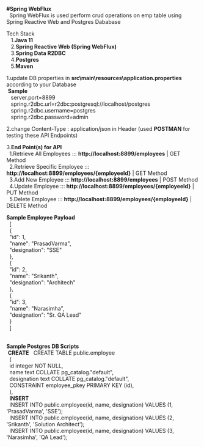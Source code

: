 **#Spring WebFlux<br/>**
&nbsp;&nbsp;Spring WebFlux is used perform crud operations on emp table using Spring Reactive Web and Postgres Dababase</br>
  
Tech Stack <br/>
&nbsp;&nbsp;&nbsp;1.**Java 11**<br/>
&nbsp;&nbsp;&nbsp;2.**Spring Reactive Web (Spring WebFlux)**<br/>
&nbsp;&nbsp;&nbsp;3.**Spring Data R2DBC**<br/>
&nbsp;&nbsp;&nbsp;4.**Postgres**<br/>
&nbsp;&nbsp;&nbsp;5.**Maven**<br/>

1.update DB properties in **src\main\resources\application.properties** according to your Database<br/>
&nbsp;**Sample**<br/>
&nbsp;&nbsp;&nbsp;server.port=8899<br/>
&nbsp;&nbsp;&nbsp;spring.r2dbc.url=r2dbc:postgresql://localhost/postgres<br/>
&nbsp;&nbsp;&nbsp;spring.r2dbc.username=postgres<br/>
&nbsp;&nbsp;&nbsp;spring.r2dbc.password=admin<br/>

2.change Content-Type : application/json  in Header (used **POSTMAN** for testing these API Endpoints)<br/>

3.**End Point(s) for API**<br/>
      &nbsp;&nbsp;1.Retrieve All Employees       	::: **http://localhost:8899/employees**             	| GET  Method  <br/>
      &nbsp;&nbsp;2.Retrieve Specific Employee  	::: **http://localhost:8899/employees/{employeeId}**   	| GET  Method  <br/> 
      &nbsp;&nbsp;3.Add New Employee            	::: **http://localhost:8899/employees**             	| POST Method  <br/> 
      &nbsp;&nbsp;4.Update Employee             	::: **http://localhost:8899/employees/{employeeId}**    | PUT Method   <br/>
      &nbsp;&nbsp;5.Delete Employee             	::: **http://localhost:8899/employees/{employeeId}**    | DELETE Method <br/>
  
  **Sample Employee Payload** <br/>
	&nbsp;&nbsp;[<br/>
		&nbsp;&nbsp;{<br/>
			&nbsp;&nbsp;"id": 1,<br/>
			&nbsp;&nbsp;"name": "PrasadVarma",<br/>
			&nbsp;&nbsp;"designation": "SSE"<br/>
		&nbsp;&nbsp;},<br/>
		&nbsp;&nbsp;{<br/>
			&nbsp;&nbsp;"id": 2,<br/>
			&nbsp;&nbsp;"name": "Srikanth",<br/>
			&nbsp;&nbsp;"designation": "Architech"<br/>
		&nbsp;&nbsp;},<br/>
		&nbsp;&nbsp;{<br/>
			&nbsp;&nbsp;"id": 3,<br/>
			&nbsp;&nbsp;"name": "Narasimha",<br/>
			&nbsp;&nbsp;"designation": "Sr. QA Lead"<br/>
		&nbsp;&nbsp;}<br/>
	&nbsp;&nbsp;]  
  <br/>

**Sample Postgres DB Scripts** <br/>
&nbsp;**CREATE**
&nbsp;&nbsp;CREATE TABLE public.employee <br/>
&nbsp;&nbsp;(<br/>
    &nbsp;&nbsp;id integer NOT NULL,<br/>
    &nbsp;&nbsp;name text COLLATE pg_catalog."default",<br/>
    &nbsp;&nbsp;designation text COLLATE pg_catalog."default",<br/>
    &nbsp;&nbsp;CONSTRAINT employee_pkey PRIMARY KEY (id),<br/>
&nbsp;&nbsp;),<br/>
&nbsp;&nbsp;**INSERT**<br/>
&nbsp;&nbsp;INSERT INTO public.employee(id, name, designation) 	VALUES (1, 'PrasadVarma', 'SSE');<br/>
&nbsp;&nbsp;INSERT INTO public.employee(id, name, designation) 	VALUES (2, 'Srikanth', 'Solution Architect');<br/>
&nbsp;&nbsp;INSERT INTO public.employee(id, name, designation) 	VALUES (3, 'Narasimha', 'QA Lead');<br/>
